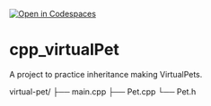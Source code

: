 [![Open in Codespaces](https://classroom.github.com/assets/launch-codespace-2972f46106e565e64193e422d61a12cf1da4916b45550586e14ef0a7c637dd04.svg)](https://classroom.github.com/open-in-codespaces?assignment_repo_id=18893892)
# cpp_virtualPet
A project to practice inheritance making VirtualPets.

virtual-pet/
├── main.cpp
├── Pet.cpp
└── Pet.h

